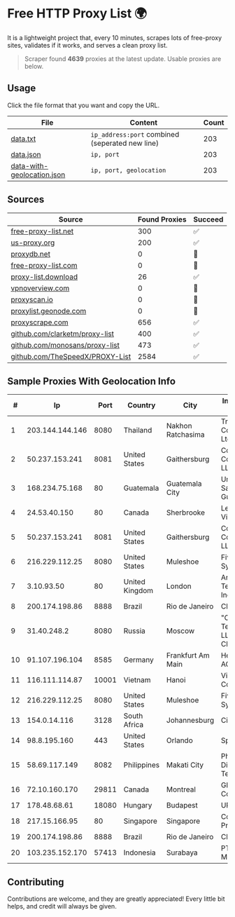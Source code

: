 
# Free HTTP Proxy List 🌍

It is a lightweight project that, every 10 minutes, scrapes lots of free-proxy sites, validates if it works, and serves a clean proxy list.


> Scraper found **4639** proxies at the latest update. Usable proxies are below.

## Usage

Click the file format that you want and copy the URL.


|File|Content|Count|
|----|-------|-----|
|[data.txt](https://raw.githubusercontent.com/themiralay/Proxy-List-World/master/data.txt)|`ip_address:port` combined (seperated new line)|203|
|[data.json](https://raw.githubusercontent.com/themiralay/Proxy-List-World/master/data.json)|`ip, port`|203|
|[data-with-geolocation.json](https://raw.githubusercontent.com/themiralay/Proxy-List-World/master/data-with-geolocation.json)|`ip, port, geolocation`|203|

## Sources

|Source|Found Proxies|Succeed|
|------|-------------|-------|
|[free-proxy-list.net](https://free-proxy-list.net)|300|✅|
|[us-proxy.org](https://www.us-proxy.org)|200|✅|
|[proxydb.net](http://proxydb.net)|0|🚫|
|[free-proxy-list.com](https://free-proxy-list.com/?page=&port=&type%5B%5D=http&type%5B%5D=https&up_time=0&search=Search)|0|🚫|
|[proxy-list.download](https://www.proxy-list.download/HTTP)|26|✅|
|[vpnoverview.com](https://vpnoverview.com/privacy/anonymous-browsing/free-proxy-servers)|0|🚫|
|[proxyscan.io](https://www.proxyscan.io)|0|🚫|
|[proxylist.geonode.com](https://proxylist.geonode.com/api/proxy-list?limit=300&page=1&sort_by=lastChecked&sort_type=desc&protocols=http,https)|0|🚫|
|[proxyscrape.com](https://api.proxyscrape.com/v2/?request=displayproxies&protocol=http&timeout=10000&country=all&ssl=all&anonymity=all)|656|✅|
|[github.com/clarketm/proxy-list](https://raw.githubusercontent.com/clarketm/proxy-list/master/proxy-list-raw.txt)|400|✅|
|[github.com/monosans/proxy-list](https://raw.githubusercontent.com/monosans/proxy-list/main/proxies/http.txt)|473|✅|
|[github.com/TheSpeedX/PROXY-List](https://raw.githubusercontent.com/TheSpeedX/PROXY-List/master/http.txt)|2584|✅|


## Sample Proxies With Geolocation Info

|#|Ip|Port|Country|City|Internet Service Provider|
|-|--|----|-------|----|-------------------------|
|1|203.144.144.146|8080|Thailand|Nakhon Ratchasima|True Internet Corporation CO. Ltd.|
|2|50.237.153.241|8081|United States|Gaithersburg|Comcast Cable Communications, LLC|
|3|168.234.75.168|80|Guatemala|Guatemala City|Universidad de San Carlos de Guatemala|
|4|24.53.40.150|80|Canada|Sherbrooke|Le Groupe Videotron Ltee|
|5|50.237.153.241|8081|United States|Gaithersburg|Comcast Cable Communications, LLC|
|6|216.229.112.25|8080|United States|Muleshoe|Five Area Systems, LLC|
|7|3.10.93.50|80|United Kingdom|London|Amazon Technologies Inc.|
|8|200.174.198.86|8888|Brazil|Rio de Janeiro|Claro S.A|
|9|31.40.248.2|8080|Russia|Moscow|"Cloud Technologies" LLC trading as Cloud.ru|
|10|91.107.196.104|8585|Germany|Frankfurt Am Main|Hetzner Online AG|
|11|116.111.114.87|10001|Vietnam|Hanoi|Viettel Corporation|
|12|216.229.112.25|8080|United States|Muleshoe|Five Area Systems, LLC|
|13|154.0.14.116|3128|South Africa|Johannesburg|Cisp IP3|
|14|98.8.195.160|443|United States|Orlando|Spectrum|
|15|58.69.117.149|8082|Philippines|Makati City|Philippine Long Distance Telephone Co.|
|16|72.10.160.170|29811|Canada|Montreal|GloboTech Communications|
|17|178.48.68.61|18080|Hungary|Budapest|UPC|
|18|217.15.166.95|80|Singapore|Singapore|Contabo Asia Private Limited|
|19|200.174.198.86|8888|Brazil|Rio de Janeiro|Claro S.A|
|20|103.235.152.170|57413|Indonesia|Surabaya|PT Maxindo Mitra Solusi|



## Contributing

Contributions are welcome, and they are greatly appreciated! Every
little bit helps, and credit will always be given.


